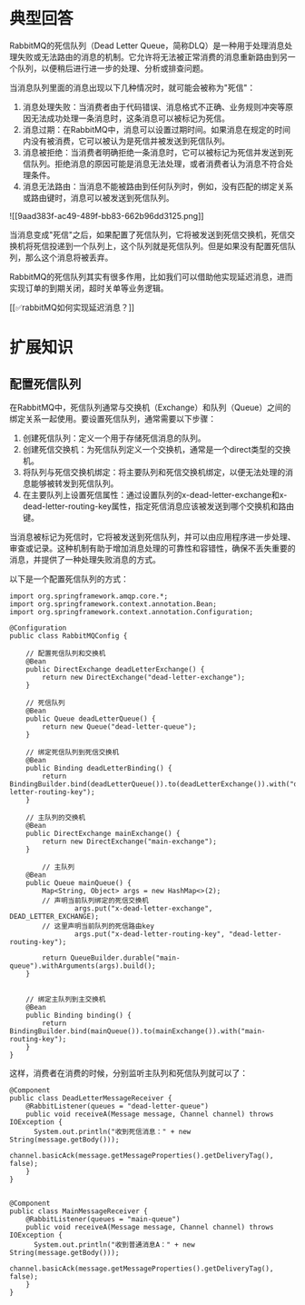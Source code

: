 # 典型回答


RabbitMQ的死信队列（Dead Letter Queue，简称DLQ）是一种用于处理消息处理失败或无法路由的消息的机制。它允许将无法被正常消费的消息重新路由到另一个队列，以便稍后进行进一步的处理、分析或排查问题。



当消息队列里面的消息出现以下几种情况时，就可能会被称为"死信"：



1. 消息处理失败：当消费者由于代码错误、消息格式不正确、业务规则冲突等原因无法成功处理一条消息时，这条消息可以被标记为死信。
2. 消息过期：在RabbitMQ中，消息可以设置过期时间。如果消息在规定的时间内没有被消费，它可以被认为是死信并被发送到死信队列。
3. 消息被拒绝：当消费者明确拒绝一条消息时，它可以被标记为死信并发送到死信队列。拒绝消息的原因可能是消息无法处理，或者消费者认为消息不符合处理条件。
4. 消息无法路由：当消息不能被路由到任何队列时，例如，没有匹配的绑定关系或路由键时，消息可以被发送到死信队列。



![[9aad383f-ac49-489f-bb83-662b96dd3125.png]]



当消息变成"死信"之后，如果配置了死信队列，它将被发送到死信交换机，死信交换机将死信投递到一个队列上，这个队列就是死信队列。但是如果没有配置死信队列，那么这个消息将被丢弃。



RabbitMQ的死信队列其实有很多作用，比如我们可以借助他实现延迟消息，进而实现订单的到期关闭，超时关单等业务逻辑。



[[✅rabbitMQ如何实现延迟消息？]]



# 扩展知识


## 配置死信队列




在RabbitMQ中，死信队列通常与交换机（Exchange）和队列（Queue）之间的绑定关系一起使用。要设置死信队列，通常需要以下步骤：



1. 创建死信队列：定义一个用于存储死信消息的队列。
2. 创建死信交换机：为死信队列定义一个交换机，通常是一个direct类型的交换机。
3. 将队列与死信交换机绑定：将主要队列和死信交换机绑定，以便无法处理的消息能够被转发到死信队列。
4. 在主要队列上设置死信属性：通过设置队列的x-dead-letter-exchange和x-dead-letter-routing-key属性，指定死信消息应该被发送到哪个交换机和路由键。

当消息被标记为死信时，它将被发送到死信队列，并可以由应用程序进一步处理、审查或记录。这种机制有助于增加消息处理的可靠性和容错性，确保不丢失重要的消息，并提供了一种处理失败消息的方式。



以下是一个配置死信队列的方式：



```plain
import org.springframework.amqp.core.*;
import org.springframework.context.annotation.Bean;
import org.springframework.context.annotation.Configuration;

@Configuration
public class RabbitMQConfig {

    // 配置死信队列和交换机
    @Bean
    public DirectExchange deadLetterExchange() {
        return new DirectExchange("dead-letter-exchange");
    }

    // 死信队列
    @Bean
    public Queue deadLetterQueue() {
        return new Queue("dead-letter-queue");
    }

    // 绑定死信队列到死信交换机
    @Bean
    public Binding deadLetterBinding() {
        return BindingBuilder.bind(deadLetterQueue()).to(deadLetterExchange()).with("dead-letter-routing-key");
    }

    // 主队列的交换机
    @Bean
    public DirectExchange mainExchange() {
        return new DirectExchange("main-exchange");
    }

 		// 主队列
    @Bean
    public Queue mainQueue() {
      	Map<String, Object> args = new HashMap<>(2);
      	// 声明当前队列绑定的死信交换机 
				args.put("x-dead-letter-exchange", DEAD_LETTER_EXCHANGE);
      	// 这里声明当前队列的死信路由key 
				args.put("x-dead-letter-routing-key", "dead-letter-routing-key");

      	return QueueBuilder.durable("main-queue").withArguments(args).build();
    }


    // 绑定主队列到主交换机
    @Bean
    public Binding binding() {
        return BindingBuilder.bind(mainQueue()).to(mainExchange()).with("main-routing-key");
    }
}

```





这样，消费者在消费的时候，分别监听主队列和死信队列就可以了：



```plain
@Component 
public class DeadLetterMessageReceiver { 
    @RabbitListener(queues = "dead-letter-queue") 
    public void receiveA(Message message, Channel channel) throws IOException { 
      System.out.println("收到死信消息：" + new String(message.getBody())); 
      channel.basicAck(message.getMessageProperties().getDeliveryTag(), false); 
    } 
}


@Component 
public class MainMessageReceiver { 
    @RabbitListener(queues = "main-queue") 
    public void receiveA(Message message, Channel channel) throws IOException { 
      System.out.println("收到普通消息A：" + new String(message.getBody())); 
      channel.basicAck(message.getMessageProperties().getDeliveryTag(), false); 
    } 
}
```

